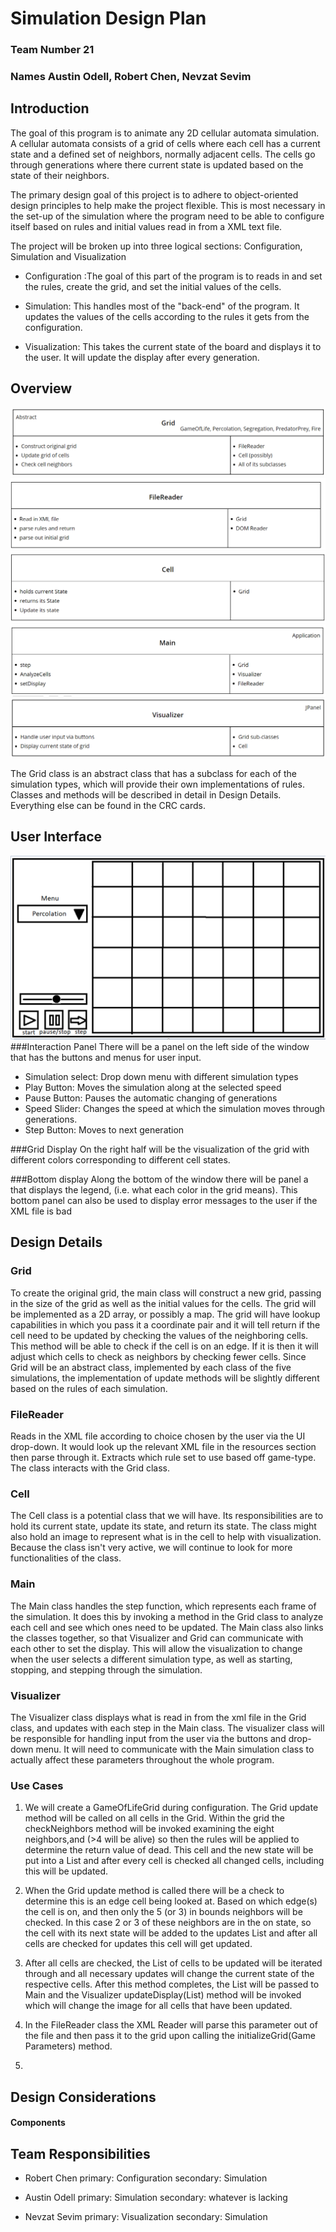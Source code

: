# Simulation Design Plan
### Team Number 21
### Names Austin Odell, Robert Chen, Nevzat Sevim

## Introduction
The goal of this program is to animate any 2D cellular automata simulation. A cellular automata consists of a grid of cells
where each cell has a current state and a defined set of neighbors, normally adjacent cells. The cells go through generations
where there current state is updated based on the state of their neighbors. 

The primary design goal of this project is to adhere to object-oriented design principles to help make the project flexible.
This is most necessary in the set-up of the simulation where the program need to be able to configure itself based on
rules and initial values read in from a XML text file. 

The project will be broken up into three logical sections: Configuration, Simulation and Visualization

- Configuration
:The goal of this part of the program is to reads in and set the rules, create the grid, and set the initial values of the cells. 

- Simulation:
This handles most of the "back-end" of the program. It updates the values of the cells according to the rules it gets from the configuration.

- Visualization: This takes the current state of the board and displays it to the user. It will update the display after
 every generation. 
## Overview
![Grid CRC](resources/Grid.PNG)
![FileReader CRC](resources/FileReader.PNG)
![Cell CRC](resources/Cell.PNG)
![](resources/Main.PNG)
![](resources/Visualizer.PNG)

The Grid class is an abstract class that has a subclass for each of the simulation types, which will provide their own
implementations of rules. Classes and methods will be described in detail in Design Details. Everything else can be
found in the CRC cards.

## User Interface
![User Interface](resources/UI.PNG)
###Interaction Panel
There will be a panel on the left side of the window that has the buttons and menus for user input. 

- Simulation select: Drop down menu with different simulation types
- Play Button: Moves the simulation along at the selected speed
- Pause Button: Pauses the automatic changing of generations
- Speed Slider: Changes the speed at which the simulation moves through generations. 
- Step Button: Moves to next generation

###Grid Display
On the right half will be the visualization of the grid with different colors corresponding to different cell states.



###Bottom display
Along the bottom of the window there will be panel a that displays the legend, (i.e. what each color in the grid means). 
This bottom panel can also be used to display error messages to the user if the XML file is bad

## Design Details
### Grid 
To create the original grid, the main class will construct a new grid, passing in the size of the grid as well as the 
initial values for the cells. The grid will be implemented as a 2D array, or possibly a map. 
The grid will have lookup capabilities in which you pass it a coordinate pair and it will tell return if the cell need
to be updated by checking the values of the neighboring cells. This method will be able to check if the cell is on an edge.
If it is then it will adjust which cells to check as neighbors by checking fewer cells. Since Grid will be an abstract class, implemented by
each class of the five simulations, the implementation of update methods will be slightly different based on the rules of
each simulation.


### FileReader
Reads in the XML file according to choice chosen by the user via the UI drop-down. It would look up the relevant XML file
in the resources section then parse through it. Extracts which rule set to use based off game-type. The class interacts
with the Grid class.

### Cell
The Cell class is a potential class that we will have. Its responsibilities are to hold its current state, update its
state, and return its state. The class might also hold an image to represent what is in the cell to help with
visualization. Because the class isn't very active, we will continue to look for more functionalities of the class.

### Main
The Main class handles the step function, which represents each frame of the simulation. It does this by invoking a 
method in the Grid class to analyze each cell and see which ones need to be updated. The Main class also links the
classes together, so that Visualizer and Grid can communicate with each other to set the display. This will allow the
visualization to change when the user selects a different simulation type, as well as starting, stopping, and stepping
through the simulation.

### Visualizer
The Visualizer class displays what is read in from the xml file in the Grid class, and updates with each step in the
Main class. The visualizer class will be responsible for handling input from the user via the buttons and drop-down menu.
It will need to communicate with the Main simulation class to actually affect these parameters throughout the whole program.


### Use Cases
1. We will create a GameOfLifeGrid during configuration. The Grid update method will be called on all cells in the Grid.
Within the grid the checkNeighbors method will be invoked examining the eight neighbors,and (>4 will be alive) so then the rules will
be applied to determine the return value of dead. This cell and the new state will be put into a List and after 
every cell is checked all changed cells, including this will be updated. 

2. When the Grid update method is called there will be a check to determine this is an edge cell being looked at. Based on
which edge(s) the cell is on, and then only the 5 (or 3) in bounds neighbors will be checked. In this case 2 or 3 of these 
neighbors are in the on state, so the cell with its next state will be added to the updates List and after all cells are 
checked for updates this cell will get updated. 

3. After all cells are checked, the List of cells to be updated will be iterated through and all necessary updates will 
change the current state of the respective cells. After this method completes, the List will be passed to Main and the
 Visualizer updateDisplay(List) method will be invoked which will change the image for all cells that have been updated. 

4. In the FileReader class the XML Reader will parse this parameter out of the file and then pass it to the grid upon 
calling the initializeGrid(Game Parameters) method. 

5.



## Design Considerations

#### Components



## Team Responsibilities

 * Robert Chen
 primary: Configuration
 secondary: Simulation

 * Austin Odell
 primary: Simulation
 secondary: whatever is lacking

 * Nevzat Sevim
 primary: Visualization
 secondary: Simulation

